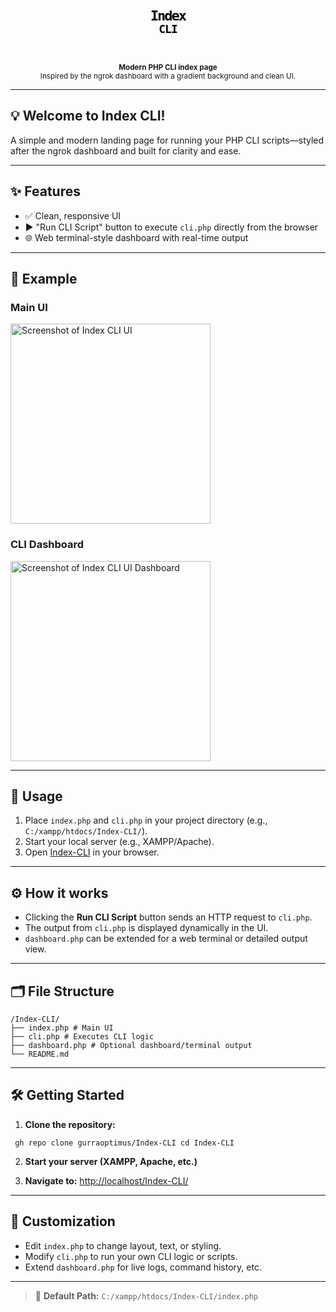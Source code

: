 <p align="center">
<svg width='64' height='64' viewBox='0 0 64 64' style='margin-bottom:18px;' xmlns='http://www.w3.org/2000/svg'><defs><linearGradient id='cli-grad' x1='0' y1='0' x2='1' y2='1'><stop offset='0%' stop-color='%236c47ff'/><stop offset='100%' stop-color='%2300e6d0'/></linearGradient></defs><rect x='0' y='0' width='64' height='64' rx='18' fill='url(%23cli-grad)'/><g><path d='M20 38c7-3 17-3 24 0' stroke='%23fff' stroke-width='3.2' fill='none' stroke-linecap='round'></path><path d='M22 32c6-2 14-2 20 0' stroke='%23e6e6ff' stroke-width='2.2' fill='none' stroke-linecap='round'></path><path d='M24 27c5-1 11-1 16 0' stroke='%2300e6d0' stroke-width='1.6' fill='none' stroke-linecap='round'></path></g><text x='50%' y='28' text-anchor='middle' font-size='22' font-family='Fira Mono, Consolas, monospace' fill='%23fff' font-weight='bold' letter-spacing='-2'>Index</text><text x='50%' y='48' text-anchor='middle' font-size='18' font-family='Fira Mono, Consolas, monospace' fill='%2300e6d0' font-weight='bold' letter-spacing='-1'>CLI</text></svg>
</p>

<div align="center">
    <sub>
        <b>Modern PHP CLI index page</b><br>
        Inspired by the ngrok dashboard with a gradient background and clean UI.
    </sub>
</div>

---

## 💡 Welcome to **Index CLI**!

A simple and modern landing page for running your PHP CLI scripts—styled after the ngrok dashboard and built for clarity and ease.

---

## ✨ Features

- ✅ Clean, responsive UI
- ▶️ "Run CLI Script" button to execute `cli.php` directly from the browser
- 🌐 Web terminal-style dashboard with real-time output

---

## 🧪 Example

### Main UI
<img src="https://raw.githubusercontent.com/gurraoptimus/Index-CLI/refs/heads/main/assets/screenshot.png" alt="Screenshot of Index CLI UI" width="320" />

### CLI Dashboard
<img src="https://raw.githubusercontent.com/gurraoptimus/Index-CLI/refs/heads/main/assets/dashboard.png" alt="Screenshot of Index CLI UI Dashboard" width="320" />

---

## 🚀 Usage

1. Place `index.php` and `cli.php` in your project directory (e.g., `C:/xampp/htdocs/Index-CLI/`).
2. Start your local server (e.g., XAMPP/Apache).
3. Open [Index-CLI](http://localhost/Index-CLI/) in your browser.

---

## ⚙️ How it works

- Clicking the **Run CLI Script** button sends an HTTP request to `cli.php`.
- The output from `cli.php` is displayed dynamically in the UI.
- `dashboard.php` can be extended for a web terminal or detailed output view.

---

## 🗂 File Structure
```
/Index-CLI/
├── index.php # Main UI
├── cli.php # Executes CLI logic
├── dashboard.php # Optional dashboard/terminal output
└── README.md
```
---

## 🛠️ Getting Started

1. **Clone the repository:**
```
 gh repo clone gurraoptimus/Index-CLI cd Index-CLI
```
2. **Start your server (XAMPP, Apache, etc.)**

3. **Navigate to:**
   [http://localhost/Index-CLI/](http://localhost/Index-CLI/)

---

## 🎨 Customization

- Edit `index.php` to change layout, text, or styling.
- Modify `cli.php` to run your own CLI logic or scripts.
- Extend `dashboard.php` for live logs, command history, etc.

---

> 📍 **Default Path:** `C:/xampp/htdocs/Index-CLI/index.php`
